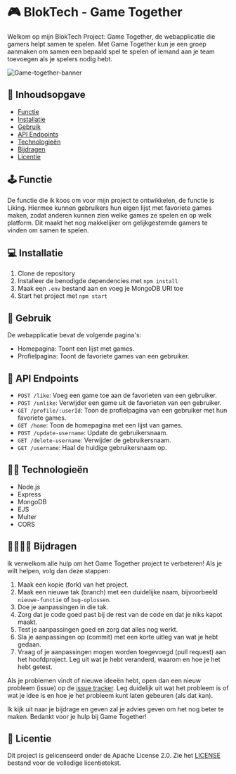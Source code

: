 # 🎮 BlokTech - Game Together

Welkom op mijn BlokTech Project: Game Together, de webapplicatie die gamers helpt samen te spelen. Met Game Together kun je een groep aanmaken om samen een bepaald spel te spelen of iemand aan je team toevoegen als je spelers nodig hebt.

![Game-together-banner](https://user-images.githubusercontent.com/112858653/231905232-3df31b34-cdc1-4076-8dda-5f2a96380530.png)

## 📃 Inhoudsopgave

- [Functie](#functie)
- [Installatie](#installatie)
- [Gebruik](#gebruik)
- [API Endpoints](#api-endpoints)
- [Technologieën](#technologieën)
- [Bijdragen](#bijdragen)
- [Licentie](#licentie)

## 🕹️ Functie

De functie die ik koos om voor mijn project te ontwikkelen, de functie is Liking. Hiermee kunnen gebruikers hun eigen lijst met favoriete games maken, zodat anderen kunnen zien welke games ze spelen en op welk platform. Dit maakt het nog makkelijker om gelijkgestemde gamers te vinden om samen te spelen.

## 💻 Installatie

1. Clone de repository
2. Installeer de benodigde dependencies met `npm install`
3. Maak een `.env` bestand aan en voeg je MongoDB URI toe
4. Start het project met `npm start`

## 🔧 Gebruik

De webapplicatie bevat de volgende pagina's:

- Homepagina: Toont een lijst met games.
- Profielpagina: Toont de favoriete games van een gebruiker.

## 🔨 API Endpoints

- `POST /like`: Voeg een game toe aan de favorieten van een gebruiker.
- `POST /unlike`: Verwijder een game uit de favorieten van een gebruiker.
- `GET /profile/:userId`: Toon de profielpagina van een gebruiker met hun favoriete games.
- `GET /home`: Toon de homepagina met een lijst van games.
- `POST /update-username`: Update de gebruikersnaam.
- `GET /delete-username`: Verwijder de gebruikersnaam.
- `GET /username`: Haal de huidige gebruikersnaam op.

## 👨‍💻 Technologieën

- Node.js
- Express
- MongoDB
- EJS
- Multer
- CORS

## 🙋‍♂️🙋‍♀️ Bijdragen

Ik verwelkom alle hulp om het Game Together project te verbeteren! Als je wilt helpen, volg dan deze stappen:

1. Maak een kopie (fork) van het project.
2. Maak een nieuwe tak (branch) met een duidelijke naam, bijvoorbeeld `nieuwe-functie` of `bug-oplossen`.
3. Doe je aanpassingen in die tak.
4. Zorg dat je code goed past bij de rest van de code en dat je niks kapot maakt.
5. Test je aanpassingen goed en zorg dat alles nog werkt.
6. Sla je aanpassingen op (commit) met een korte uitleg van wat je hebt gedaan.
7. Vraag of je aanpassingen mogen worden toegevoegd (pull request) aan het hoofdproject. Leg uit wat je hebt veranderd, waarom en hoe je het hebt getest.

Als je problemen vindt of nieuwe ideeën hebt, open dan een nieuw probleem (issue) op de [issue tracker](https://github.com/Bryan-OF/gametogether/issues). Leg duidelijk uit wat het probleem is of wat je idee is en hoe je het probleem kunt laten gebeuren (als dat kan).

Ik kijk uit naar je bijdrage en geven zal je advies geven om het nog beter te maken. Bedankt voor je hulp bij Game Together!

## 🎫 Licentie

Dit project is gelicenseerd onder de Apache License 2.0. Zie het [LICENSE](LICENSE) bestand voor de volledige licentietekst.
